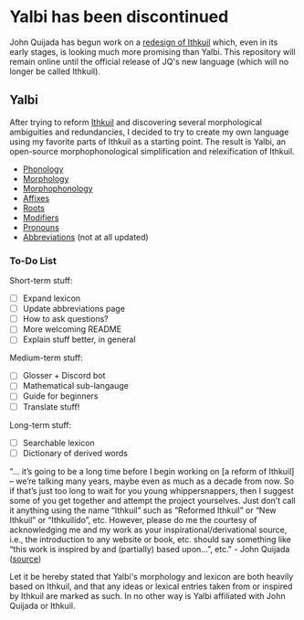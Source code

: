 # Yalbi has been discontinued

John Quijada has begun work on a [redesign of Ithkuil](https://www.reddit.com/r/Ithkuil/comments/79p162/) which, even in its early stages, is looking much more promising than Yalbi. This repository will remain online until the official release of JQ's new language (which will no longer be called Ithkuil).

## Yalbi

After trying to reform [Ithkuil](http://www.ithkuil.net/) and discovering several morphological ambiguities and redundancies, I decided to try to create my own language using my favorite parts of Ithkuil as a starting point. The result is Yalbi, an open-source morphophonological simplification and relexification of Ithkuil.

* [Phonology](phonology.md)
* [Morphology](morphology.md)
* [Morphophonology](morphophonology.md)
* [Affixes](affixes.md)
* [Roots](roots.md)
* [Modifiers](modifiers.md)
* [Pronouns](pronouns.md)
* [Abbreviations](abbreviations.md) (not at all updated)

### To-Do List

Short-term stuff:

- [ ] Expand lexicon
- [ ] Update abbreviations page
- [ ] How to ask questions?
- [ ] More welcoming README
- [ ] Explain stuff better, in general

Medium-term stuff:

- [ ] Glosser + Discord bot
- [ ] Mathematical sub-langauge
- [ ] Guide for beginners
- [ ] Translate stuff!

Long-term stuff:

- [ ] Searchable lexicon
- [ ] Dictionary of derived words

"… it’s going to be a long time before I begin working on [a reform of Ithkuil] – we’re talking many years, maybe even as much as a decade from now. So if that’s just too long to wait for you young whippersnappers, then I suggest some of you get together and attempt the project yourselves. Just don’t call it anything using the name “Ithkuil” such as “Reformed Ithkuil” or “New Ithkuil” or “Ithkuilido”, etc. However, please do me the courtesy of acknowledging me and my work as your inspirational/derivational source, i.e., the introduction to any website or book, etc. should say something like “this work is inspired by and (partially) based upon…”, etc." - John Quijada ([source](https://www.reddit.com/4z1h58/))

Let it be hereby stated that Yalbi's morphology and lexicon are both heavily based on Ithkuil, and that any ideas or lexical entries taken from or inspired by Ithkuil are marked as such. In no other way is Yalbi affiliated with John Quijada or Ithkuil.

